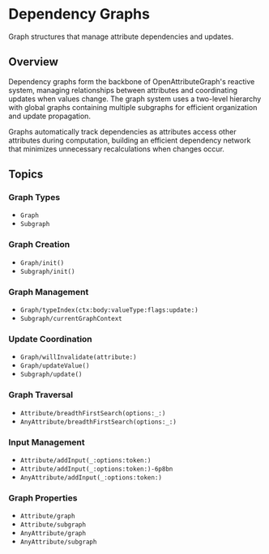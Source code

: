 # Dependency Graphs

Graph structures that manage attribute dependencies and updates.

## Overview

Dependency graphs form the backbone of OpenAttributeGraph's reactive system, managing relationships between attributes and coordinating updates when values change. The graph system uses a two-level hierarchy with global graphs containing multiple subgraphs for efficient organization and update propagation.

Graphs automatically track dependencies as attributes access other attributes during computation, building an efficient dependency network that minimizes unnecessary recalculations when changes occur.

## Topics

### Graph Types

- ``Graph``
- ``Subgraph``

### Graph Creation

- ``Graph/init()``
- ``Subgraph/init()``

### Graph Management

- ``Graph/typeIndex(ctx:body:valueType:flags:update:)``
- ``Subgraph/currentGraphContext``

### Update Coordination

- ``Graph/willInvalidate(attribute:)``
- ``Graph/updateValue()``
- ``Subgraph/update()``

### Graph Traversal

- ``Attribute/breadthFirstSearch(options:_:)``
- ``AnyAttribute/breadthFirstSearch(options:_:)``

### Input Management

- ``Attribute/addInput(_:options:token:)``
- ``Attribute/addInput(_:options:token:)-6p8bn``
- ``AnyAttribute/addInput(_:options:token:)``

### Graph Properties

- ``Attribute/graph``
- ``Attribute/subgraph``
- ``AnyAttribute/graph``
- ``AnyAttribute/subgraph``